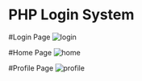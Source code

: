 # PHP Login System

#Login Page
![login](https://user-images.githubusercontent.com/11474426/78792442-517a7500-79db-11ea-80b8-9004d68db496.PNG)


#Home Page
![home](https://user-images.githubusercontent.com/11474426/78792478-5b9c7380-79db-11ea-86cf-bc2dfdb1f905.PNG)


#Profile Page
![profile](https://user-images.githubusercontent.com/11474426/78792508-648d4500-79db-11ea-836c-9a2cbc4094bb.PNG)
